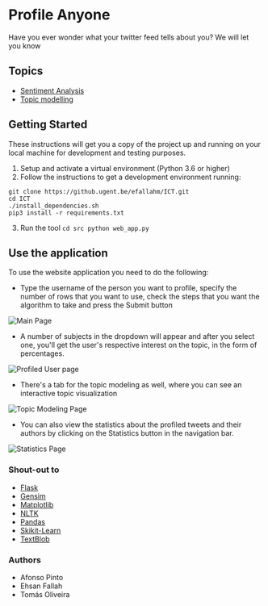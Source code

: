 # Profile Anyone

Have you ever wonder what your twitter feed tells about you? We will let you know

## Topics

- [Sentiment Analysis](https://en.wikipedia.org/wiki/Sentiment_analysis)
- [Topic modelling](https://en.wikipedia.org/wiki/Topic_model)

## Getting Started

These instructions will get you a copy of the project up and running on your local machine for development and testing purposes.

1. Setup and activate a virtual environment (Python 3.6 or higher)
2. Follow the instructions to get a development environment running:

```$bash
git clone https://github.ugent.be/efallahm/ICT.git
cd ICT
./install_dependencies.sh
pip3 install -r requirements.txt
```

3. Run the tool
   `cd src python web_app.py`

## Use the application

To use the website application you need to do the following:

- Type the username of the person you want to profile, specify the number of rows that you want to use, check the steps that you want the algorithm to take and press the Submit button

![Main Page](https://github.ugent.be/efallahm/ICT/blob/master/docs/.Report_images/main_page.png?raw=true)

- A number of subjects in the dropdown will appear and after you select one, you'll get the user's respective interest on the topic, in the form of percentages.

![Profiled User page](https://github.ugent.be/efallahm/ICT/blob/master/docs/.Report_images/profiled3.png?raw=true)

- There's a tab for the topic modeling as well, where you can see an interactive topic visualization

![Topic Modeling Page](https://github.ugent.be/efallahm/ICT/blob/master/docs/.Report_images/modeling.png?raw=true)

- You can also view the statistics about the profiled tweets and their authors by clicking on the Statistics button in the navigation bar.

![Statistics Page](https://github.ugent.be/efallahm/ICT/blob/master/docs/.Report_images/statistics.png?raw=true)

### Shout-out to

- [Flask](https://www.palletsprojects.com/p/flask/)
- [Gensim](https://github.com/RaRe-Technologies/gensim)
- [Matplotlib](https://matplotlib.org/)
- [NLTK](https://www.nltk.org/)
- [Pandas](https://pandas.pydata.org/)
- [Skikit-Learn](https://scikit-learn.org/stable/)
- [TextBlob](https://textblob.readthedocs.io/en/dev/)

### Authors

- Afonso Pinto
- Ehsan Fallah
- Tomás Oliveira
